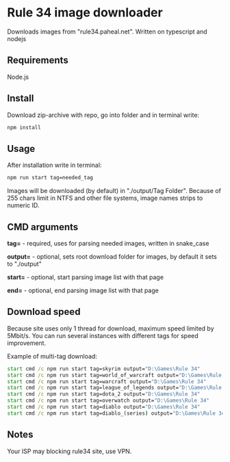 # Rule 34 image downloader
Downloads images from "rule34.paheal.net". Written on typescript and nodejs

## Requirements
Node.js

## Install
Download zip-archive with repo, go into folder and in terminal write:
```bash
npm install
```

## Usage
After installation write in terminal:
```bash
npm run start tag=needed_tag
```

Images will be downloaded (by default) in "./output/Tag Folder". Because of 255 chars limit in NTFS and other file systems, image names strips to numeric ID.

## CMD arguments
**tag=** - required, uses for parsing needed images, written in snake_case

**output=** - optional, sets root download folder for images, by default it sets to "./output"

**start=** - optional, start parsing image list with that page

**end=** - optional, end parsing image list with that page

## Download speed
Because site uses only 1 thread for download, maximum speed limited by 5Mbit/s. You can run several instances with different tags for speed improvement.

Example of multi-tag download:
```bat
start cmd /c npm run start tag=skyrim output="D:\Games\Rule 34"
start cmd /c npm run start tag=world_of_warcraft output="D:\Games\Rule 34"
start cmd /c npm run start tag=warcraft output="D:\Games\Rule 34"
start cmd /c npm run start tag=league_of_legends output="D:\Games\Rule 34"
start cmd /c npm run start tag=dota_2 output="D:\Games\Rule 34"
start cmd /c npm run start tag=overwatch output="D:\Games\Rule 34"
start cmd /c npm run start tag=diablo output="D:\Games\Rule 34"
start cmd /c npm run start tag=diablo_(series) output="D:\Games\Rule 34"
```

## Notes
Your ISP may blocking rule34 site, use VPN.